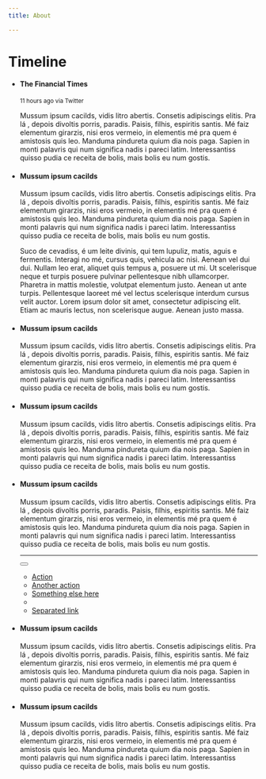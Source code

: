 ```yaml
---
title: About

---
```

<div class="container"> <div class="page-header"> <h1 id="timeline">Timeline</h1> </div> <ul class="timeline"> <li> <div class="timeline-panel"> <div class="timeline-heading"> <h4 class="timeline-title">The Financial Times</h4> 

<p><small class="text-muted"><i class="glyphicon glyphicon-time"></i> 11 hours ago via Twitter</small></p> </div> <div class="timeline-body">
  
<p>Mussum ipsum cacilds, vidis litro abertis. Consetis adipiscings elitis. Pra lá , depois divoltis porris, paradis. Paisis, filhis, espiritis santis. Mé faiz elementum girarzis, nisi eros vermeio, in elementis mé pra quem é amistosis quis leo. Manduma pindureta quium dia nois paga. Sapien in monti palavris qui num significa nadis i pareci latim. Interessantiss quisso pudia ce receita de bolis, mais bolis eu num gostis.</p> </div> </div> </li> <li class="timeline-inverted">  <div class="timeline-panel"> <div class="timeline-heading"> <h4 class="timeline-title">Mussum ipsum cacilds</h4> </div> <div class="timeline-body"> <p>Mussum ipsum cacilds, vidis litro abertis. Consetis adipiscings elitis. Pra lá , depois divoltis porris, paradis. Paisis, filhis, espiritis santis. Mé faiz elementum girarzis, nisi eros vermeio, in elementis mé pra quem é amistosis quis leo. Manduma pindureta quium dia nois paga. Sapien in monti palavris qui num significa nadis i pareci latim. Interessantiss quisso pudia ce receita de bolis, mais bolis eu num gostis.</p> <p>Suco de cevadiss, é um leite divinis, qui tem lupuliz, matis, aguis e fermentis. Interagi no mé, cursus quis, vehicula ac nisi. Aenean vel dui dui. Nullam leo erat, aliquet quis tempus a, posuere ut mi. Ut scelerisque neque et turpis posuere pulvinar pellentesque nibh ullamcorper. Pharetra in mattis molestie, volutpat elementum justo. Aenean ut ante turpis. Pellentesque laoreet mé vel lectus scelerisque interdum cursus velit auctor. Lorem ipsum dolor sit amet, consectetur adipiscing elit. Etiam ac mauris lectus, non scelerisque augue. Aenean justo massa.</p> </div> </div> </li> <li> <div class="timeline-panel"> <div class="timeline-heading"> <h4 class="timeline-title">Mussum ipsum cacilds</h4> </div> <div class="timeline-body"> <p>Mussum ipsum cacilds, vidis litro abertis. Consetis adipiscings elitis. Pra lá , depois divoltis porris, paradis. Paisis, filhis, espiritis santis. Mé faiz elementum girarzis, nisi eros vermeio, in elementis mé pra quem é amistosis quis leo. Manduma pindureta quium dia nois paga. Sapien in monti palavris qui num significa nadis i pareci latim. Interessantiss quisso pudia ce receita de bolis, mais bolis eu num gostis.</p> </div> </div> </li> <li class="timeline-inverted"> <div class="timeline-panel"> <div class="timeline-heading"> <h4 class="timeline-title">Mussum ipsum cacilds</h4> </div> <div class="timeline-body"> <p>Mussum ipsum cacilds, vidis litro abertis. Consetis adipiscings elitis. Pra lá , depois divoltis porris, paradis. Paisis, filhis, espiritis santis. Mé faiz elementum girarzis, nisi eros vermeio, in elementis mé pra quem é amistosis quis leo. Manduma pindureta quium dia nois paga. Sapien in monti palavris qui num significa nadis i pareci latim. Interessantiss quisso pudia ce receita de bolis, mais bolis eu num gostis.</p> </div> </div> </li> <li> <div class="timeline-panel"> <div class="timeline-heading"> <h4 class="timeline-title">Mussum ipsum cacilds</h4> </div> <div class="timeline-body"> <p>Mussum ipsum cacilds, vidis litro abertis. Consetis adipiscings elitis. Pra lá , depois divoltis porris, paradis. Paisis, filhis, espiritis santis. Mé faiz elementum girarzis, nisi eros vermeio, in elementis mé pra quem é amistosis quis leo. Manduma pindureta quium dia nois paga. Sapien in monti palavris qui num significa nadis i pareci latim. Interessantiss quisso pudia ce receita de bolis, mais bolis eu num gostis.</p> <hr> <div class="btn-group"> <button type="button" class="btn btn-primary btn-sm dropdown-toggle" data-toggle="dropdown"> <i class="glyphicon glyphicon-cog"></i> <span class="caret"></span> </button> <ul class="dropdown-menu" role="menu"> <li><a href="#">Action</a></li> <li><a href="#">Another action</a></li> <li><a href="#">Something else here</a></li> <li class="divider"></li> <li><a href="#">Separated link</a></li> </ul> </div> </div> </div> </li> <li> <div class="timeline-panel"> <div class="timeline-heading"> <h4 class="timeline-title">Mussum ipsum cacilds</h4> </div> <div class="timeline-body"> <p>Mussum ipsum cacilds, vidis litro abertis. Consetis adipiscings elitis. Pra lá , depois divoltis porris, paradis. Paisis, filhis, espiritis santis. Mé faiz elementum girarzis, nisi eros vermeio, in elementis mé pra quem é amistosis quis leo. Manduma pindureta quium dia nois paga. Sapien in monti palavris qui num significa nadis i pareci latim. Interessantiss quisso pudia ce receita de bolis, mais bolis eu num gostis.</p> </div> </div> </li> <li class="timeline-inverted"><div class="timeline-panel"> <div class="timeline-heading"> <h4 class="timeline-title">Mussum ipsum cacilds</h4> </div> <div class="timeline-body"> <p>Mussum ipsum cacilds, vidis litro abertis. Consetis adipiscings elitis. Pra lá , depois divoltis porris, paradis. Paisis, filhis, espiritis santis. Mé faiz elementum girarzis, nisi eros vermeio, in elementis mé pra quem é amistosis quis leo. Manduma pindureta quium dia nois paga. Sapien in monti palavris qui num significa nadis i pareci latim. Interessantiss quisso pudia ce receita de bolis, mais bolis eu num gostis.</p> </div> </div> </li> </ul> </div>